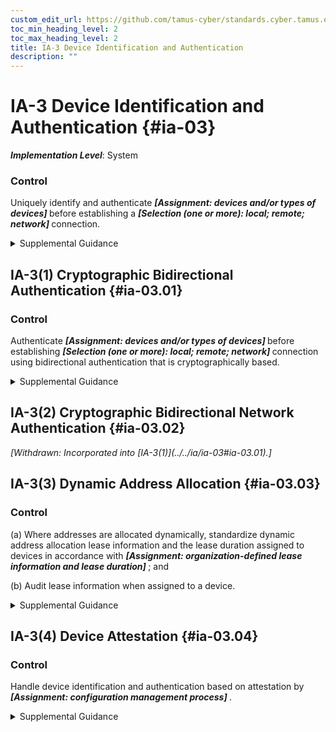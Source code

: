 ```yaml
---
custom_edit_url: https://github.com/tamus-cyber/standards.cyber.tamus.edu/tree/main/static/content/tamus.edu/TAMUS_profile.xml
toc_min_heading_level: 2
toc_max_heading_level: 2
title: IA-3 Device Identification and Authentication
description: ""
---
```


# IA-3 Device Identification and Authentication {#ia-03}

_**Implementation Level**_: System

### Control

Uniquely identify and authenticate <strong> <em>[Assignment: devices and/or types of devices]</em> </strong> before establishing a <strong> <em>[Selection (one or more): local; remote; network]</em> </strong> connection.

<details>
  <summary>Supplemental Guidance</summary>

Devices that require unique device-to-device identification and authentication are defined by type, device, or a combination of type and device. Organization-defined device types include devices that are not owned by the organization. Systems use shared known information (e.g., Media Access Control [MAC], Transmission Control Protocol/Internet Protocol [TCP/IP] addresses) for device identification or organizational authentication solutions (e.g., Institute of Electrical and Electronics Engineers (IEEE) 802.1x and Extensible Authentication Protocol [EAP], RADIUS server with EAP-Transport Layer Security [TLS] authentication, Kerberos) to identify and authenticate devices on local and wide area networks. Organizations determine the required strength of authentication mechanisms based on the security categories of systems and mission or business requirements. Because of the challenges of implementing device authentication on a large scale, organizations can restrict the application of the control to a limited number/type of devices based on mission or business needs.

</details>

## IA-3(1) Cryptographic Bidirectional Authentication {#ia-03.01}

### Control

Authenticate <strong> <em>[Assignment: devices and/or types of devices]</em> </strong> before establishing <strong> <em>[Selection (one or more): local; remote; network]</em> </strong> connection using bidirectional authentication that is cryptographically based.

<details>
  <summary>Supplemental Guidance</summary>

A local connection is a connection with a device that communicates without the use of a network. A network connection is a connection with a device that communicates through a network. A remote connection is a connection with a device that communicates through an external network. Bidirectional authentication provides stronger protection to validate the identity of other devices for connections that are of greater risk.

</details>

## IA-3(2) Cryptographic Bidirectional Network Authentication {#ia-03.02}

<prop xmlns="http://csrc.nist.gov/ns/oscal/1.0" name="status" value="withdrawn">
               <em>[Withdrawn: Incorporated into [IA-3(1)](../../ia/ia-03#ia-03.01).]</em>
            </prop>
            

## IA-3(3) Dynamic Address Allocation {#ia-03.03}

### Control

(a) Where addresses are allocated dynamically, standardize dynamic address allocation lease information and the lease duration assigned to devices in accordance with <strong> <em>[Assignment: organization-defined lease information and lease duration]</em> </strong> ; and

(b) Audit lease information when assigned to a device.

<details>
  <summary>Supplemental Guidance</summary>

The Dynamic Host Configuration Protocol (DHCP) is an example of a means by which clients can dynamically receive network address assignments.

</details>

## IA-3(4) Device Attestation {#ia-03.04}

### Control

Handle device identification and authentication based on attestation by <strong> <em>[Assignment: configuration management process]</em> </strong>.

<details>
  <summary>Supplemental Guidance</summary>

Device attestation refers to the identification and authentication of a device based on its configuration and known operating state. Device attestation can be determined via a cryptographic hash of the device. If device attestation is the means of identification and authentication, then it is important that patches and updates to the device are handled via a configuration management process such that the patches and updates are done securely and do not disrupt identification and authentication to other devices.

</details>

